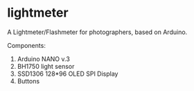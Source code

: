 # lightmeter
A Lightmeter/Flashmeter for photographers, based on Arduino.

Components:
1. Arduino NANO v.3
2. BH1750 light sensor
3. SSD1306 128*96 OLED SPI Display
4. Buttons
